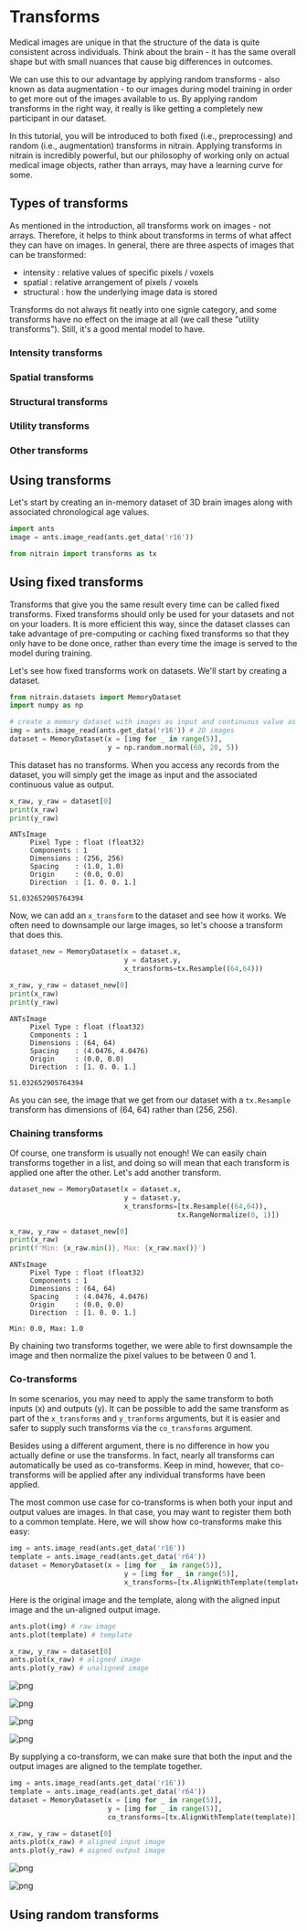 # Transforms

Medical images are unique in that the structure of the data is quite consistent across individuals. Think about the brain - it has the same overall shape but with small nuances that cause big differences in outcomes.

We can use this to our advantage by applying random transforms - also known as data augmentation - to our images during model training in order to get more out of the images available to us. By applying random transforms in the right way, it really is like getting a completely new participant in our dataset. 

In this tutorial, you will be introduced to both fixed (i.e., preprocessing) and random (i.e., augmentation) transforms in nitrain. Applying transforms in nitrain is incredibly powerful, but our philosophy of working only on actual medical image objects, rather than arrays, may have a learning curve for some.


## Types of transforms

As mentioned in the introduction, all transforms work on images - not arrays. Therefore, it helps to think about transforms in terms of what affect they can have on images. In general, there are three aspects of images that can be transformed:

- intensity : relative values of specific pixels / voxels
- spatial : relative arrangement of pixels / voxels
- structural : how the underlying image data is stored

Transforms do not always fit neatly into one signle category, and some transforms have no effect on the image at all (we call these "utility transforms"). Still, it's a good mental model to have.


### Intensity transforms


### Spatial transforms


### Structural transforms


### Utility transforms


### Other transforms

##  Using transforms

Let's start by creating an in-memory dataset of 3D brain images along with associated chronological age values.


```python
import ants
image = ants.image_read(ants.get_data('r16'))
```


```python
from nitrain import transforms as tx
```

## Using fixed transforms

Transforms that give you the same result every time can be called fixed transforms. Fixed transforms should only be used for your datasets and not on your loaders. It is more efficient this way, since the dataset classes can take advantage of pre-computing or caching fixed transforms so that they only have to be done once, rather than every time the image is served to the model during training.

Let's see how fixed transforms work on datasets. We'll start by creating a dataset.


```python
from nitrain.datasets import MemoryDataset
import numpy as np

# create a memory dataset with images as input and continuous value as output
img = ants.image_read(ants.get_data('r16')) # 2D images
dataset = MemoryDataset(x = [img for _ in range(5)],
                        y = np.random.normal(60, 20, 5))
```

This dataset has no transforms. When you access any records from the dataset, you will simply get the image as input and the associated continuous value as output.


```python
x_raw, y_raw = dataset[0]
print(x_raw)
print(y_raw)
```

    ANTsImage
    	 Pixel Type : float (float32)
    	 Components : 1
    	 Dimensions : (256, 256)
    	 Spacing    : (1.0, 1.0)
    	 Origin     : (0.0, 0.0)
    	 Direction  : [1. 0. 0. 1.]
    
    51.032652905764394


Now, we can add an `x_transform` to the dataset and see how it works. We often need to downsample our large images, so let's choose a transform that does this.


```python
dataset_new = MemoryDataset(x = dataset.x,
                            y = dataset.y,
                            x_transforms=tx.Resample((64,64)))

x_raw, y_raw = dataset_new[0]
print(x_raw)
print(y_raw)
```

    ANTsImage
    	 Pixel Type : float (float32)
    	 Components : 1
    	 Dimensions : (64, 64)
    	 Spacing    : (4.0476, 4.0476)
    	 Origin     : (0.0, 0.0)
    	 Direction  : [1. 0. 0. 1.]
    
    51.032652905764394


As you can see, the image that we get from our dataset with a `tx.Resample` transform has dimensions of (64, 64) rather than (256, 256). 

### Chaining transforms

Of course, one transform is usually not enough! We can easily chain transforms together in a list, and doing so will mean that each transform is applied one after the other. Let's add another transform. 


```python
dataset_new = MemoryDataset(x = dataset.x,
                            y = dataset.y,
                            x_transforms=[tx.Resample((64,64)),
                                         tx.RangeNormalize(0, 1)])

x_raw, y_raw = dataset_new[0]
print(x_raw)
print(f'Min: {x_raw.min()}, Max: {x_raw.max()}')
```

    ANTsImage
    	 Pixel Type : float (float32)
    	 Components : 1
    	 Dimensions : (64, 64)
    	 Spacing    : (4.0476, 4.0476)
    	 Origin     : (0.0, 0.0)
    	 Direction  : [1. 0. 0. 1.]
    
    Min: 0.0, Max: 1.0


By chaining two transforms together, we were able to first downsample the image and then normalize the pixel values to be between 0 and 1.

### Co-transforms

In some scenarios, you may need to apply the same transform to both inputs (x) and outputs (y). It can be possible to add the same transform as part of the `x_transforms` and `y_tranforms` arguments, but it is easier and safer to supply such transforms via the `co_transforms` argument. 

Besides using a different argument, there is no difference in how you actually define or use the transforms. In fact, nearly all transforms can automatically be used as co-transforms. Keep in mind, however, that co-transforms will be applied after any individual transforms have been applied. 

The most common use case for co-transforms is when both your input and output values are images. In that case, you may want to register them both to a common template. Here, we will show how co-transforms make this easy:


```python
img = ants.image_read(ants.get_data('r16'))
template = ants.image_read(ants.get_data('r64'))
dataset = MemoryDataset(x = [img for _ in range(5)],
                            y = [img for _ in range(5)],
                            x_transforms=[tx.AlignWithTemplate(template)])
```

Here is the original image and the template, along with the aligned input image and the un-aligned output image.


```python
ants.plot(img) # raw image
ants.plot(template) # template

x_raw, y_raw = dataset[0]
ants.plot(x_raw) # aligned image
ants.plot(y_raw) # unaligned image
```


    
![png](3.%20Transforms_files/3.%20Transforms_16_0.png)
    



    
![png](3.%20Transforms_files/3.%20Transforms_16_1.png)
    



    
![png](3.%20Transforms_files/3.%20Transforms_16_2.png)
    



    
![png](3.%20Transforms_files/3.%20Transforms_16_3.png)
    


By supplying a co-transform, we can make sure that both the input and the output images are aligned to the template together.


```python
img = ants.image_read(ants.get_data('r16'))
template = ants.image_read(ants.get_data('r64'))
dataset = MemoryDataset(x = [img for _ in range(5)],
                        y = [img for _ in range(5)],
                        co_transforms=[tx.AlignWithTemplate(template)])

x_raw, y_raw = dataset[0]
ants.plot(x_raw) # aligned input image
ants.plot(y_raw) # aigned output image
```


    
![png](3.%20Transforms_files/3.%20Transforms_18_0.png)
    



    
![png](3.%20Transforms_files/3.%20Transforms_18_1.png)
    


## Using random transforms


